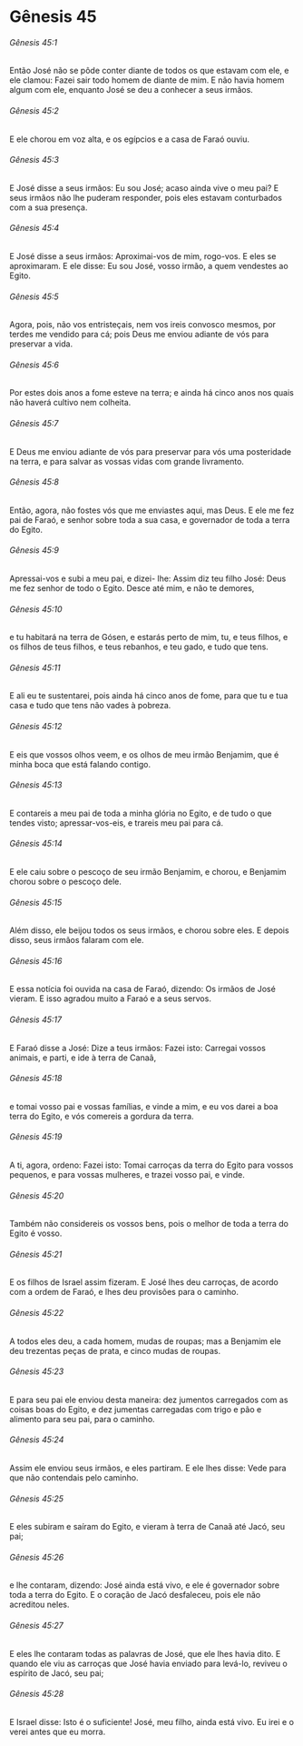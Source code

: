 # Gênesis 45

###### Gênesis 45:1

Então José não se pôde conter diante de todos os que estavam com ele, e ele clamou: Fazei sair todo homem de diante de mim. E não havia homem algum com ele, enquanto José se deu a conhecer a seus irmãos.

###### Gênesis 45:2

E ele chorou em voz alta, e os egípcios e a casa de Faraó ouviu.

###### Gênesis 45:3

E José disse a seus irmãos: Eu sou José; acaso ainda vive o meu pai? E seus irmãos não lhe puderam responder, pois eles estavam conturbados com a sua presença.

###### Gênesis 45:4

E José disse a seus irmãos: Aproximai-vos de mim, rogo-vos. E eles se aproximaram. E ele disse: Eu sou José, vosso irmão, a quem vendestes ao Egito.

###### Gênesis 45:5

Agora, pois, não vos entristeçais, nem vos ireis convosco mesmos, por terdes me vendido para cá; pois Deus me enviou adiante de vós para preservar a vida.

###### Gênesis 45:6

Por estes dois anos a fome esteve na terra; e ainda há cinco anos nos quais não haverá cultivo nem colheita.

###### Gênesis 45:7

E Deus me enviou adiante de vós para preservar para vós uma posteridade na terra, e para salvar as vossas vidas com grande livramento.

###### Gênesis 45:8

Então, agora, não fostes vós que me enviastes aqui, mas Deus. E ele me fez pai de Faraó, e senhor sobre toda a sua casa, e governador de toda a terra do Egito.

###### Gênesis 45:9

Apressai-vos e subi a meu pai, e dizei- lhe: Assim diz teu filho José: Deus me fez senhor de todo o Egito. Desce até mim, e não te demores,

###### Gênesis 45:10

e tu habitará na terra de Gósen, e estarás perto de mim, tu, e teus filhos, e os filhos de teus filhos, e teus rebanhos, e teu gado, e tudo que tens.

###### Gênesis 45:11

E ali eu te sustentarei, pois ainda há cinco anos de fome, para que tu e tua casa e tudo que tens não vades à pobreza.

###### Gênesis 45:12

E eis que vossos olhos veem, e os olhos de meu irmão Benjamim, que é minha boca que está falando contigo.

###### Gênesis 45:13

E contareis a meu pai de toda a minha glória no Egito, e de tudo o que tendes visto; apressar-vos-eis, e trareis meu pai para cá.

###### Gênesis 45:14

E ele caiu sobre o pescoço de seu irmão Benjamim, e chorou, e Benjamim chorou sobre o pescoço dele.

###### Gênesis 45:15

Além disso, ele beijou todos os seus irmãos, e chorou sobre eles. E depois disso, seus irmãos falaram com ele.

###### Gênesis 45:16

E essa notícia foi ouvida na casa de Faraó, dizendo: Os irmãos de José vieram. E isso agradou muito a Faraó e a seus servos.

###### Gênesis 45:17

E Faraó disse a José: Dize a teus irmãos: Fazei isto: Carregai vossos animais, e parti, e ide à terra de Canaã,

###### Gênesis 45:18

e tomai vosso pai e vossas famílias, e vinde a mim, e eu vos darei a boa terra do Egito, e vós comereis a gordura da terra.

###### Gênesis 45:19

A ti, agora, ordeno: Fazei isto: Tomai carroças da terra do Egito para vossos pequenos, e para vossas mulheres, e trazei vosso pai, e vinde.

###### Gênesis 45:20

Também não considereis os vossos bens, pois o melhor de toda a terra do Egito é vosso.

###### Gênesis 45:21

E os filhos de Israel assim fizeram. E José lhes deu carroças, de acordo com a ordem de Faraó, e lhes deu provisões para o caminho.

###### Gênesis 45:22

A todos eles deu, a cada homem, mudas de roupas; mas a Benjamim ele deu trezentas peças de prata, e cinco mudas de roupas.

###### Gênesis 45:23

E para seu pai ele enviou desta maneira: dez jumentos carregados com as coisas boas do Egito, e dez jumentas carregadas com trigo e pão e alimento para seu pai, para o caminho.

###### Gênesis 45:24

Assim ele enviou seus irmãos, e eles partiram. E ele lhes disse: Vede para que não contendais pelo caminho.

###### Gênesis 45:25

E eles subiram e saíram do Egito, e vieram à terra de Canaã até Jacó, seu pai;

###### Gênesis 45:26

e lhe contaram, dizendo: José ainda está vivo, e ele é governador sobre toda a terra do Egito. E o coração de Jacó desfaleceu, pois ele não acreditou neles.

###### Gênesis 45:27

E eles lhe contaram todas as palavras de José, que ele lhes havia dito. E quando ele viu as carroças que José havia enviado para levá-lo, reviveu o espírito de Jacó, seu pai;

###### Gênesis 45:28

E Israel disse: Isto é o suficiente! José, meu filho, ainda está vivo. Eu irei e o verei antes que eu morra.

